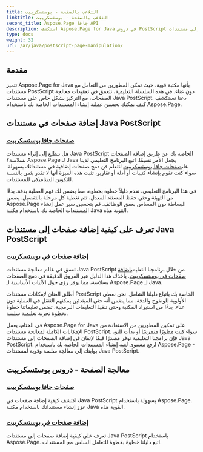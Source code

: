 ```yaml
---
title: التلاعب بالصفحة - بوستسكريبت
linktitle: التلاعب بالصفحة - بوستسكريبت
second_title: Aspose.Page جافا API
description: استكشف Aspose.Page for Java في دروس PostScript التعليمية. قم بإضافة صفحات بسهولة إلى مستندات Java PostScript الخاصة بك مع إرشادات خطوة بخطوة للمعالجة السلسة.
type: docs
weight: 32
url: /ar/java/postscript-page-manipulation/
---
```


## مقدمة

تتميز Aspose.Page for Java بأنها مكتبة قوية، حيث تمكن المطورين من التعامل مع مستندات PostScript دون عناء. في هذه السلسلة التعليمية، نتعمق في تعقيدات معالجة الصفحات، مع التركيز بشكل خاص على مستندات Java PostScript. دعنا نستكشف كيف يمكنك تحسين عملية إنشاء المستندات الخاصة بك باستخدام Aspose.Page.

## إضافة صفحات في مستندات Java PostScript

### [صفحات جافا بوستسكريبت](./add-pages1/)

 هل تتطلع إلى إثراء مستندات Java PostScript الخاصة بك عن طريق إضافة الصفحات بسلاسة؟ Aspose.Page لـ Java يجعل الأمر نسيمًا. اتبع البرنامج التعليمي لدينا على[صفحات جافا بوستسكريبت](./add-pages1/) لتتعلم فن دمج صفحات إضافية في مستنداتك بسهولة. سواء كنت تقوم بإنشاء كتيبات أو أدلة أو تقارير، تثبت هذه الميزة أنها لا تقدر بثمن بالنسبة للتكوين الديناميكي للمستندات.

في هذا البرنامج التعليمي، نقدم دليلاً خطوة بخطوة، مما يضمن لك فهم العملية بدقة. بدءًا من التهيئة وحتى حفظ المستند المعدل، تتم تغطية كل مرحلة بالتفصيل. يضمن Aspose.Page البساطة دون المساس بعمق الوظائف. قم بتحسين سير عمل إنشاء المستندات الخاصة بك باستخدام مكتبة Java القوية هذه.

## تعرف على كيفية إضافة صفحات إلى مستندات Java PostScript

### [إضافة صفحات في بوستسكريبت](./add-pages2/)

 تعمق في عالم معالجة مستندات Java PostScript من خلال برنامجنا التعليمي[إضافة صفحات في بوستسكريبت](./add-pages2/). يأخذك هذا الدليل عبر الفروق الدقيقة في دمج الصفحات بسلاسة، مما يوفر رؤى حول الآليات الأساسية لـ Aspose.Page لـ Java.

أطلق العنان لإمكانات مستندات PostScript الخاصة بك باتباع دليلنا الشامل. نحن نعطي الأولوية للوضوح والدقة، مما يضمن أنه حتى المبتدئين يمكنهم التنقل في العملية دون عناء. بدءًا من استيراد المكتبة وحتى تنفيذ التعليمات البرمجية، تضمن تعليماتنا خطوة بخطوة تجربة تعليمية سلسة.

في الختام، يعمل Aspose.Page for Java على تمكين المطورين من الاستفادة من الإمكانات الكاملة لمعالجة مستندات PostScript. سواء كنت مطورًا متمرسًا أو بدأت للتو، فإن برامجنا التعليمية توفر مصدرًا قيمًا لإتقان فن إضافة الصفحات إلى مستندات Java PostScript. ارفع مستوى لعبة إنشاء المستندات الخاصة بك باستخدام Aspose.Page - بوابتك إلى معالجة سلسة وقوية لمستندات Java PostScript.
## معالجة الصفحة - دروس بوستسكريبت
### [صفحات جافا بوستسكريبت](./add-pages1/)
اكتشف كيفية إضافة صفحات في Java PostScript بسهولة باستخدام Aspose.Page. عزز إنشاء مستنداتك باستخدام مكتبة Java القوية هذه.
### [إضافة صفحات في بوستسكريبت](./add-pages2/)
تعرف على كيفية إضافة صفحات إلى مستندات Java PostScript باستخدام Aspose.Page. اتبع دليلنا خطوة بخطوة للتعامل السلس مع المستندات.